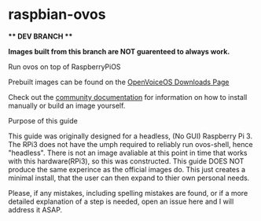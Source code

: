 # raspbian-ovos

<strong>** DEV BRANCH **</strong>

<strong>Images built from this branch are NOT guarenteed to always work.</strong>

Run ovos on top of RaspberryPiOS

Prebuilt images can be found on the [OpenVoiceOS Downloads Page](https://downloads.openvoiceos.com/images/picroft/github/workspace/pi-gen/deploy/)

Check out the [community documentation](https://openvoiceos.github.io/community-docs/raspbian_ovos/) for information on how to install manually or build an image yourself.

Purpose of this guide

This guide was originally designed for a headless, (No GUI) Raspberry Pi 3. The RPi3 does not have the umph required to reliably run ovos-shell, hence "headless". There is not an image avaliable at this point in time that works with this hardware(RPi3), so this was constructed. This guide DOES NOT produce the same experince as the official images do. This just creates a minimal install, that the user can then expand to thier own personal needs.

Please, if any mistakes, including spelling mistakes are found, or if a more detailed explanation of a step is needed, open an issue here and I will address it ASAP.
